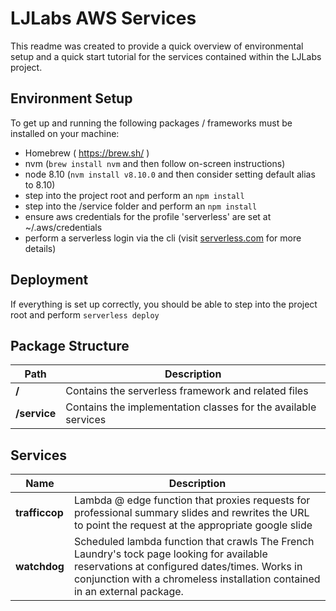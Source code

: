 # LJLabs AWS Services

This readme was created to provide a quick overview of environmental setup and a quick start tutorial for the services contained within the LJLabs project.

## Environment Setup
To get up and running the following packages / frameworks must be installed on your machine:

 - Homebrew ( https://brew.sh/ )
 - nvm (`brew install nvm` and then follow on-screen instructions)
 - node 8.10 (`nvm install v8.10.0` and then consider setting default alias to 8.10)
 - step into the project root and perform an `npm install`
 - step into the /service folder and perform an `npm install` 
 - ensure aws credentials for the profile 'serverless' are set at ~/.aws/credentials
 - perform a serverless login via the cli (visit [serverless.com](serverless.com) for more details)

## Deployment

If everything is set up correctly, you should be able to step into the project root and perform `serverless deploy`

## Package Structure
|Path|Description|
|--|--|
|**/**|Contains the serverless framework and related files|
|**/service**|Contains the implementation classes for the available services|

## Services
|Name|Description|
|--|--|
|**trafficcop**|Lambda @ edge function that proxies requests for professional summary slides and rewrites the URL to point the request at the appropriate google slide|
|**watchdog**|Scheduled lambda function that crawls The French Laundry's tock page looking for available reservations at configured dates/times.  Works in conjunction with a chromeless installation contained in an external package.|